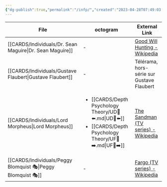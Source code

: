 ```yaml
---
{"dg-publish":true,"permalink":"/infp/","created":"2023-04-28T07:49:03.660+02:00","updated":"2023-04-28T08:58:29.254+02:00"}
---
```


| File                                                            | octogram                                                                                                                            | External Link                                                                                |
| --------------------------------------------------------------- | ----------------------------------------------------------------------------------------------------------------------------------- | -------------------------------------------------------------------------------------------- |
| [[CARDS/Individuals/Dr. Sean Maguire\|Dr. Sean Maguire]]     | \-                                                                                                                                  | [Good Will Hunting - Wikipedia](https://en.wikipedia.org/wiki/Good_Will_Hunting)             |
| [[CARDS/Individuals/Gustave Flaubert\|Gustave Flaubert]]     | \-                                                                                                                                  | Télérama, hors-série sur Gustave Flaubert                                                    |
| [[CARDS/Individuals/Lord Morpheus\|Lord Morpheus]]           | <ul><li>[[CARDS/Depth Psychology Theory/UD👤⬅️.md\\|UD👤⬅️]]</li><li>[[CARDS/Depth Psychology Theory/UF👤➡️.md\\|UF👤➡️]]</li></ul> | [The Sandman (TV series) - Wikipedia](https://en.wikipedia.org/wiki/The_Sandman_(TV_series)) |
| [[CARDS/Individuals/Peggy Blomquist 🎭\|Peggy Blomquist 🎭]] | \-                                                                                                                                  | [Fargo (TV series) - Wikipedia](https://en.wikipedia.org/wiki/Fargo_(TV_series))             |



<script src="https://utteranc.es/client.js"  
        repo="Heart4sides/Comment_Section"
        issue-term="pathname"
        theme="github-dark-orange"
        crossorigin="anonymous"
        async> 
</script>